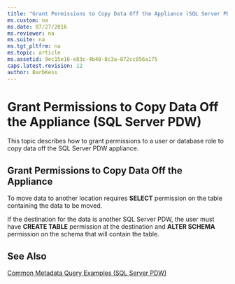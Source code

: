 ```yaml
---
title: "Grant Permissions to Copy Data Off the Appliance (SQL Server PDW)"
ms.custom: na
ms.date: 07/27/2016
ms.reviewer: na
ms.suite: na
ms.tgt_pltfrm: na
ms.topic: article
ms.assetid: 9ec15e16-e83c-4b48-8c3a-872cc856a175
caps.latest.revision: 12
author: BarbKess
---
```

# Grant Permissions to Copy Data Off the Appliance (SQL Server PDW)
This topic describes how to grant permissions to a user or database role to copy data off the SQL Server PDW appliance.  
  
## <a name="PermsAdminConsole"></a>Grant Permissions to Copy Data Off the Appliance  
To move data to another location requires **SELECT** permission on the table containing the data to be moved.  
  
If the destination for the data is another SQL Server PDW, the user must have **CREATE TABLE** permission at the destination and **ALTER SCHEMA** permission on the schema that will contain the table.  
  
## See Also  
[Common Metadata Query Examples &#40;SQL Server PDW&#41;](../sqlpdw/common-metadata-query-examples-sql-server-pdw.md)  
  
